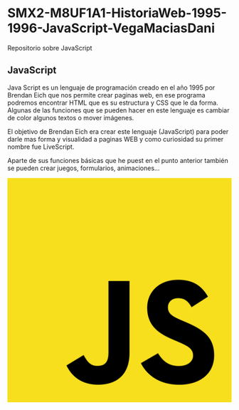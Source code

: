 # SMX2-M8UF1A1-HistoriaWeb-1995-1996-JavaScript-VegaMaciasDani
Repositorio sobre JavaScript

## JavaScript

Java Script es un lenguaje de programación creado en el año 1995 por Brendan Eich que nos permite crear paginas web, en ese programa podremos encontrar HTML que es su estructura y CSS que le da forma. Algunas de las funciones que se pueden hacer en este lenguaje es cambiar de color algunos textos o mover imágenes.

El objetivo de Brendan Eich era crear este lenguaje (JavaScript) para poder darle mas forma y visualidad a paginas WEB y como curiosidad su primer nombre fue LiveScript.

Aparte de sus funciones básicas que he puest en el punto anterior también se pueden crear juegos, formularios, animaciones...

![JavaScript](https://github.com/Danivegamacias/SMX2-M8UF1A1-HistoriaWeb-1995-1996-JavaScript-VegaMaciasDani/blob/main/Unofficial_JavaScript_logo_2.svg.png)


